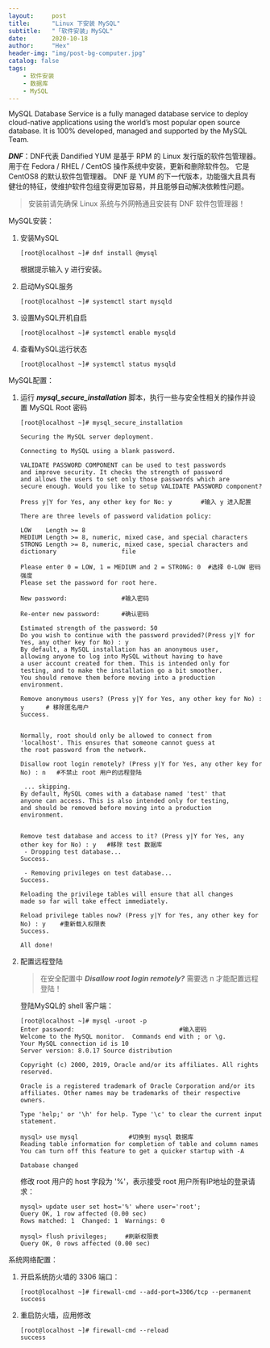 ```yaml
---
layout:     post
title:      "Linux 下安装 MySQL"
subtitle:   "「软件安装」MySQL"
date:       2020-10-18
author:     "Hex"
header-img: "img/post-bg-computer.jpg"
catalog: false
tags:
    - 软件安装
    - 数据库
    - MySQL
---
```




MySQL Database Service is a fully managed database service to deploy cloud-native applications using the world’s most popular open source database. It is 100% developed, managed and supported by the MySQL Team.



***DNF***：DNF代表 Dandified YUM 是基于 RPM 的 Linux 发行版的软件包管理器。用于在 Fedora / RHEL / CentOS 操作系统中安装，更新和删除软件包。 它是CentOS8 的默认软件包管理器。 DNF 是 YUM 的下一代版本，功能强大且具有健壮的特征，使维护软件包组变得更加容易，并且能够自动解决依赖性问题。



> 安装前请先确保 Linux 系统与外网畅通且安装有 DNF 软件包管理器！



MySQL安装：

1. 安装MySQL

   ```shell
   [root@localhost ~]# dnf install @mysql
   ```

   根据提示输入 y 进行安装。

2. 启动MySQL服务

   ```shell
   [root@localhost ~]# systemctl start mysqld
   ```

3. 设置MySQL开机自启

   ```shell
   [root@localhost ~]# systemctl enable mysqld
   ```

4. 查看MySQL运行状态

   ```shell
   [root@localhost ~]# systemctl status mysqld
   ```

   

MySQL配置：

1. 运行 ***mysql_secure_installation*** 脚本，执行一些与安全性相关的操作并设置 MySQL Root 密码

   ```shell
   [root@localhost ~]# mysql_secure_installation
   
   Securing the MySQL server deployment.
   
   Connecting to MySQL using a blank password.
   
   VALIDATE PASSWORD COMPONENT can be used to test passwords
   and improve security. It checks the strength of password
   and allows the users to set only those passwords which are
   secure enough. Would you like to setup VALIDATE PASSWORD component?
   
   Press y|Y for Yes, any other key for No: y        #输入 y 进入配置
   
   There are three levels of password validation policy:
   
   LOW    Length >= 8
   MEDIUM Length >= 8, numeric, mixed case, and special characters
   STRONG Length >= 8, numeric, mixed case, special characters and dictionary                  file
   
   Please enter 0 = LOW, 1 = MEDIUM and 2 = STRONG: 0  #选择 0-LOW 密码强度
   Please set the password for root here.
   
   New password:               #输入密码
   
   Re-enter new password:      #确认密码
   
   Estimated strength of the password: 50 
   Do you wish to continue with the password provided?(Press y|Y for Yes, any other key for No) : y
   By default, a MySQL installation has an anonymous user,
   allowing anyone to log into MySQL without having to have
   a user account created for them. This is intended only for
   testing, and to make the installation go a bit smoother.
   You should remove them before moving into a production
   environment.
   
   Remove anonymous users? (Press y|Y for Yes, any other key for No) : y      # 移除匿名用户
   Success.
   
   
   Normally, root should only be allowed to connect from
   'localhost'. This ensures that someone cannot guess at
   the root password from the network.
   
   Disallow root login remotely? (Press y|Y for Yes, any other key for No) : n   #不禁止 root 用户的远程登陆
   
    ... skipping.
   By default, MySQL comes with a database named 'test' that
   anyone can access. This is also intended only for testing,
   and should be removed before moving into a production
   environment.
   
   
   Remove test database and access to it? (Press y|Y for Yes, any other key for No) : y   #移除 test 数据库
    - Dropping test database...
   Success.
   
    - Removing privileges on test database...
   Success.
   
   Reloading the privilege tables will ensure that all changes
   made so far will take effect immediately.
   
   Reload privilege tables now? (Press y|Y for Yes, any other key for No) : y    #重新载入权限表
   Success.
   
   All done! 
   ```

2. 配置远程登陆

   > 在安全配置中 ***Disallow root login remotely?*** 需要选 n 才能配置远程登陆！

   登陆MySQL的 shell 客户端：

   ```shell
   [root@localhost ~]# mysql -uroot -p
   Enter password:                             #输入密码
   Welcome to the MySQL monitor.  Commands end with ; or \g.
   Your MySQL connection id is 10
   Server version: 8.0.17 Source distribution
   
   Copyright (c) 2000, 2019, Oracle and/or its affiliates. All rights reserved.
   
   Oracle is a registered trademark of Oracle Corporation and/or its
   affiliates. Other names may be trademarks of their respective
   owners.
   
   Type 'help;' or '\h' for help. Type '\c' to clear the current input statement.
   
   mysql> use mysql              #切换到 mysql 数据库
   Reading table information for completion of table and column names
   You can turn off this feature to get a quicker startup with -A
   
   Database changed
   ```

   修改 root 用户的 host 字段为 '%'，表示接受 root 用户所有IP地址的登录请求：

   ```shell
   mysql> update user set host='%' where user='root';
   Query OK, 1 row affected (0.00 sec)
   Rows matched: 1  Changed: 1  Warnings: 0
   
   mysql> flush privileges;     #刷新权限表
   Query OK, 0 rows affected (0.00 sec)
   ```

   

系统网络配置：

1. 开启系统防火墙的 3306 端口：

   ```shell
   [root@localhost ~]# firewall-cmd --add-port=3306/tcp --permanent
   success
   ```

2. 重启防火墙，应用修改

   ```shell
   [root@localhost ~]# firewall-cmd --reload
   success
   ```
   